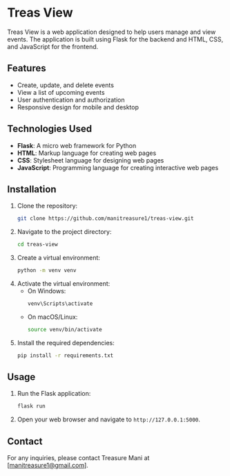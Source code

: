 # Treas View

Treas View is a web application designed to help users manage and view events. The application is built using Flask for the backend and HTML, CSS, and JavaScript for the frontend.

## Features

- Create, update, and delete events
- View a list of upcoming events
- User authentication and authorization
- Responsive design for mobile and desktop

## Technologies Used

- **Flask**: A micro web framework for Python
- **HTML**: Markup language for creating web pages
- **CSS**: Stylesheet language for designing web pages
- **JavaScript**: Programming language for creating interactive web pages

## Installation

1. Clone the repository:
    ```bash
    git clone https://github.com/manitreasure1/treas-view.git
    ```
2. Navigate to the project directory:
    ```bash
    cd treas-view
    ```
3. Create a virtual environment:
    ```bash
    python -m venv venv
    ```
4. Activate the virtual environment:
    - On Windows:
        ```bash
        venv\Scripts\activate
        ```
    - On macOS/Linux:
        ```bash
        source venv/bin/activate
        ```
5. Install the required dependencies:
    ```bash
    pip install -r requirements.txt
    ```

## Usage

1. Run the Flask application:
    ```bash
    flask run
    ```
2. Open your web browser and navigate to `http://127.0.0.1:5000`.



## Contact

For any inquiries, please contact Treasure Mani at [manitreasure1@gmail.com].
